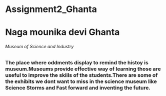 # Assignment2_Ghanta
# Naga mounika devi Ghanta
###### Museum of Science and Industry
### The place where oddments display to remind the histoy is museum.Museums provide effective way of learning those are useful to improve the skiils of the students.There are some of the exhibits we dont want to miss in the science museum like **Science Storms** and **Fast forward and inventing the future**.